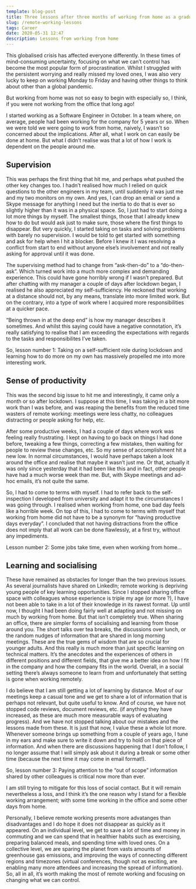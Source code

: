 ```yaml
---
template: blog-post
title: Three lessons after three months of working from home as a graduate
slug: /remote-working-lessons
tags: Career
date: 2020-05-31 12:47
description: Lessons from working from home
---
```

This globalised crisis has affected everyone differently. In these times of mind-consuming uncertainty, focusing on what we can’t control has become the most popular form of procrastination. Whilst I struggled with the persistent worrying and really missed my loved ones, I was also very lucky to keep on working Monday to Friday and having other things to think about other than a global pandemic.

But working from home was not so easy to begin with especially so, I think, if you were not working from the office that long ago!

I started working as a Software Engineer in October. In a team where, on average, people had been working for the company for 5 years or so. When we were told we were going to work from home, naively, I wasn’t so concerned about the implications. After all, what I work on can easily be done at home. But what I didn’t realise was that a lot of how I work is dependent on the people around me.

## Supervision

This was perhaps the first thing that hit me, and perhaps what pushed the other key changes too. I hadn’t realised how much I relied on quick questions to the other engineers in my team, until suddenly it was just me and my two monitors on my own. And yes, I can drop an email or send a Skype message for anything I need but the inertia to do that is ever so slightly higher than it was in a physical space. So, I just had to start doing a lot more things by myself. The smallest things, those that I already knew how to do but would ask just to make sure, those where the first things to disappear. But very quickly, I started taking on tasks and solving problems with barely no supervision. I would be told to get started with something and ask for help when I hit a blocker. Before I knew it I was resolving a conflict from start to end without anyone else’s involvement and not really asking for approval until it was done.

The supervising method had to change from “ask-then-do” to a “do-then-ask”. Which turned work into a much more complex and demanding experience. This could have gone horribly wrong if I wasn’t prepared. But after chatting with my manager a couple of days after lockdown began, I realised he also appreciated my self-sufficiency. He reckoned that working at a distance should not, by any means, translate into more limited work. But on the contrary, into a type of work where I acquired more responsibilities at a quicker pace.

“Being thrown in at the deep end” is how my manager describes it sometimes. And whilst this saying could have a negative connotation, it’s really satisfying to realise that I am exceeding the expectations with regards to the tasks and responsibilites I’ve taken.

So, lesson number 1: Taking on a self-sufficient role during lockdown and learning how to do more on my own has massively propelled me into more interesting work.

## Sense of productivity

This was the second big issue to hit me and interestingly, it came only a month or so after lockdown. I suppose at this time, I was taking in a bit more work than I was before, and was reaping the benefits from the reduced time wasters of remote working: meetings were less chatty, no colleagues distracting or people asking for help, etc.

After some productive weeks, I had a couple of days where work was feeling really frustrating. I kept on having to go back on things I had done before, tweaking a few things, correcting a few mistakes, then waiting for people to review these changes, etc. So my sense of accomplishment hit a new low. In normal circumstances, I would have perhaps taken a look around the office and realise that maybe it wasn’t just me. Or that, actually it was only since yesterday that it had been like this and in fact, other people have had a much worse week than me. But, with Skype meetings and ad-hoc emails, it’s not quite the same.

So, I had to come to terms with myself. I had to refer back to the self-inspection I developed from university and adapt it to the circumstances I was going through. I realised when working from home, one bad day feels like a horrible week. On top of this, I had to come to terms with myself that working from home did not have to be a synonym for “having productive days everyday”. I concluded that not having distractions from the office does not imply that all work can be done flawlessly, at a first try, without any impediments.

Lesson number 2: Some jobs take time, even when working from home…

## Learning and socialising

These have remained as obstacles for longer than the two previous issues. As several journalists have shared on LinkedIn; remote working is depriving young people of key learning opportunities. Since I stopped sharing office space with colleagues whose experience is triple my age (or more ?), I have not been able to take in a lot of their knowledge in its rawest format. Up until now, I thought I had been doing fairly well at adapting and not missing on much by working from home. But that isn’t completely true. When sharing an office, there are simpler forms of socialising and learning from those around you. The short talks over tea breaks, the discussions over lunch, or the random nudges of information that are shared in long morning meetings. These are the true gems of wisdom that are so crucial for younger adults. And this really is much more than just specific learning on technical matters. It’s the anecdotes and the experiences of others in different positions and different fields, that give me a better idea on how I fit in the company and how the company fits in the world. Overall, in a social setting there’s always someone to learn from and unfortunately that setting is gone when working remotely.

I do believe that I am still getting a lot of learning by distance. Most of our meetings keep a casual tone and we get to share a lot of information that is perhaps not relevant, but quite useful to know. And of course, we have not stopped code reviews, document reviews, etc. (if anything they have increased, as these are much more measurable ways of evaluating progress). And we have not stopped talking about our mistakes and the lessons made from these. It is just that now, I value these a whole lot more. Whenever someone brings up something from a couple of years ago, I tune in my ears and make sure to write it down and try to hold on that piece of information. And when there are discussions happening that I don’t follow, I no longer assume that I will simply ask about it during a break or some other time (because the next time it may come in email format!).

So, lesson number 3: Paying attention to the “out of scope” information shared by other colleagues is critical now more than ever.

I am still trying to mitigate for this loss of social contact. But it will remain nevertheless a loss, and I think it’s the one reason why I stand for a flexible working arrangement; with some time working in the office and some other days from home.

Personally, I believe remote working presents more advatanges than disadvantages and I do hope it does not disappear as quickly as it appeared. On an individual level, we get to save a lot of time and money in commuting and we can spend that in healthier habits such as exercising, preparing balanced meals, and spending time with loved ones. On a collective level, we are sparing the planet from vasts amounts of greenhouse gas emissions, and improving the ways of connecting different regions and timezones (virtual conferences, though not as exciting, are enabling many more attendees and increasing the spread of information). So, all in all, it’s worth making the most of remote working and focusing on changing what we can control.
